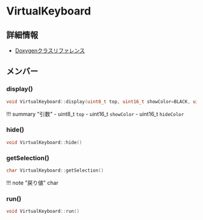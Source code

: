 # VirtualKeyboard



## 詳細情報

- [Doxygenクラスリファレンス](https://lang-ship.com/reference/Arduino/1.8.9/class_virtual_keyboard.html)

## メンバー

### display()



```c
void VirtualKeyboard::display(uint8_t top, uint16_t showColor=BLACK, uint16_t hideColor=WHITE)
```

!!! summary "引数"
	- uint8_t `top` 
	- uint16_t `showColor` 
	- uint16_t `hideColor` 



### hide()



```c
void VirtualKeyboard::hide()
```



### getSelection()



```c
char VirtualKeyboard::getSelection()
```

!!! note "戻り値"
	char



### run()



```c
void VirtualKeyboard::run()
```



